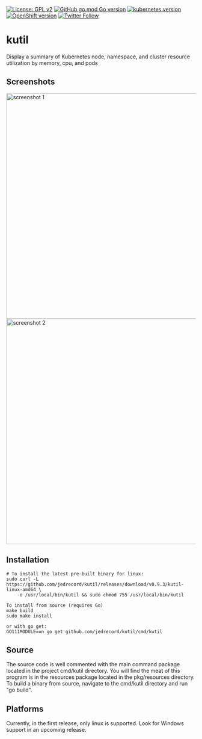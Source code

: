 [![License: GPL v2](https://img.shields.io/badge/License-GPL%20v2-blue.svg)](https://www.gnu.org/licenses/old-licenses/gpl-2.0.en.html)
[![GitHub go.mod Go version](https://img.shields.io/github/go-mod/go-version/jedrecord/kutil)](https://github.com/jedrecord/kutil)
[![kubernetes version](https://img.shields.io/badge/kubernetes-v1.13+-blue)](https://github.com/jedrecord/kutil)
[![OpenShift version](https://img.shields.io/badge/OpenShift-v4.1+-EE0000?logo=Red-Hat-Open-Shift)](https://github.com/jedrecord/kutil)
[![Twitter Follow](https://img.shields.io/twitter/follow/jedrecord?label=follow&style=social)](https://twitter.com/jedrecord)

# kutil
Display a summary of Kubernetes node, namespace, and cluster resource utilization by memory, cpu, and pods

## Screenshots
<image src="https://github.com/jedrecord/kutil/blob/master/assets/screenshot1.jpg" alt="screenshot 1" width="600">

<image src="https://github.com/jedrecord/kutil/blob/master/assets/screenshot2.jpg" alt="screenshot 2" width="600">

## Installation
```
# To install the latest pre-built binary for linux:
sudo curl -L https://github.com/jedrecord/kutil/releases/download/v0.9.3/kutil-linux-amd64 \
    -o /usr/local/bin/kutil && sudo chmod 755 /usr/local/bin/kutil

To install from source (requires Go)
make build
sudo make install

or with go get:
GO111MODULE=on go get github.com/jedrecord/kutil/cmd/kutil
```

## Source
The source code is well commented with the main command package located in the project cmd/kutil directory. You will find the meat of this program is in the resources package located in the pkg/resources directory. To build a binary from source, navigate to the cmd/kutil directory and run "go build".

## Platforms
Currently, in the first release, only linux is supported. Look for Windows support in an upcoming release.
